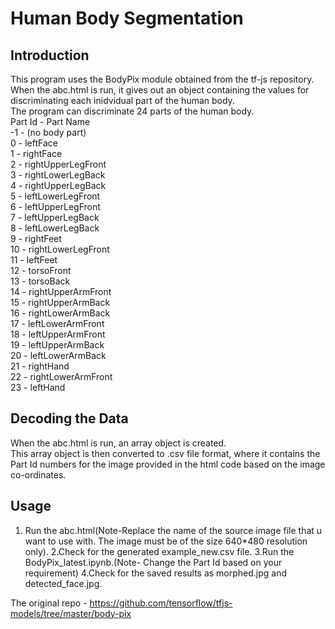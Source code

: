 # Human Body Segmentation
## Introduction
This program uses the BodyPix module obtained from the tf-js repository.<br/>
When the abc.html is run, it gives out an object containing the values for discriminating each inidvidual part of the human body.<br/>
The program can discriminate 24 parts of the human body.<br/>
Part Id -	Part Name<br/>
-1 -	(no body part)<br/>
0 -	leftFace<br/>
1 -	rightFace<br/>
2 -	rightUpperLegFront<br/>
3 -	rightLowerLegBack<br/>
4 -	rightUpperLegBack<br/>
5 -	leftLowerLegFront<br/>
6 -	leftUpperLegFront<br/>
7 -	leftUpperLegBack<br/>
8 -	leftLowerLegBack<br/>
9 -	rightFeet<br/>
10 -	rightLowerLegFront<br/>
11 -	leftFeet<br/>
12 -	torsoFront<br/>
13 -	torsoBack<br/>
14 -	rightUpperArmFront<br/>
15 -	rightUpperArmBack<br/>
16 -	rightLowerArmBack<br/>
17 -	leftLowerArmFront<br/>
18 -	leftUpperArmFront<br/>
19 -	leftUpperArmBack<br/>
20 -	leftLowerArmBack<br/>
21 -	rightHand<br/>
22 -	rightLowerArmFront<br/>
23 -	leftHand<br/>


## Decoding the Data
When the abc.html is run, an array object is created. <br/>This array object is then converted to .csv file format, where it contains the Part Id numbers for the image provided in the html code based on the image co-ordinates.<br/>

## Usage
1. Run the abc.html(Note-Replace the name of the source image file that u want to use with. The image must be of the size 640*480 resolution only).
2.Check for the generated example_new.csv file.
3.Run the BodyPix_latest.ipynb.(Note- Change the Part Id based on your requirement)
4.Check for the saved results as morphed.jpg and detected_face.jpg.





The original repo - https://github.com/tensorflow/tfjs-models/tree/master/body-pix

